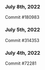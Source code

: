 ### July 8th, 2022

Commit #180983

### July 5th, 2022

Commit #314353


### July 4th, 2022

Commit #72281
